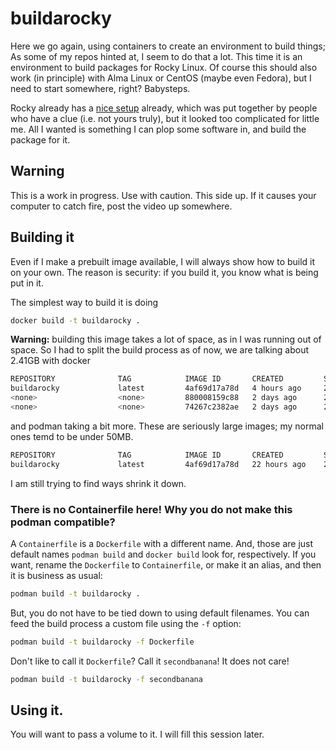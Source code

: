# buildarocky

Here we go again, using containers to create an environment to build things;
As some of my repos hinted at, I seem to do that a lot.
This time it is an environment to build packages for Rocky Linux.
Of course this should also work (in principle) with Alma Linux or CentOS
(maybe even Fedora), but I need to start somewhere, right?
Babysteps.

Rocky already has a 
[nice setup](https://github.com/rocky-linux/devtools) already, 
which was put together by people who have a clue (i.e. not yours truly),
but it looked too complicated for little me. All I wanted is something
I can plop some software in, and build the package for it.

## Warning

This is a work in progress. Use with caution. This side up. If it
causes your computer to catch fire, post the video up somewhere.

## Building it

Even if I make a prebuilt image available, I will always show how to build
it on your own. The reason is security: if you build it, you know what is
being put in it.

The simplest way to build it is doing
```bash
docker build -t buildarocky .
```

**Warning:** building this image takes a lot of space, as in I was
running out of space. So I had to split the build process
as of now, we are talking about 2.41GB with docker

```bash
REPOSITORY              TAG            IMAGE ID       CREATED         SIZE
buildarocky             latest         4af69d17a78d   4 hours ago     2.41GB
<none>                  <none>         880008159c88   2 days ago      2.41GB
<none>                  <none>         74267c2382ae   2 days ago      2.41GB
```

and podman taking a bit more. These are seriously large images; my normal ones
temd to be under 50MB.

```bash
REPOSITORY              TAG            IMAGE ID       CREATED         SIZE
buildarocky             latest         4af69d17a78d   22 hours ago    2.55GB
```

I am still trying to find ways shrink it down.

### There is no Containerfile here! Why you do not make this podman compatible?

A `Containerfile` is a `Dockerfile` with a different name. And, those are
just default names `podman build` and `docker build` look for, respectively.
If you want, rename the `Dockerfile` to `Containerfile`, or make it an alias,
and then it is business as usual:

```bash
podman build -t buildarocky .
```

But, you do not have to be tied down to using default filenames. You can
feed the build process a custom file using the `-f` option:

```bash
podman build -t buildarocky -f Dockerfile
```

Don't like to call it `Dockerfile`? Call it `secondbanana`! It does not care!

```bash
podman build -t buildarocky -f secondbanana
```

## Using it.

You will want to pass a volume to it. I will fill this session later.

